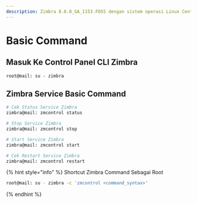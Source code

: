 ```yaml
---
description: Zimbra 8.6.0_GA_1153.FOSS dengan sistem operasi Linux Centos 7
---
```


# Basic Command

## Masuk Ke Control Panel CLI Zimbra

```
root@mail: su - zimbra
```

## Zimbra Service Basic Command

```bash
# Cek Status Service Zimbra
zimbra@mail: zmcontrol status

# Stop Service Zimbra
zimbra@mail: zmcontrol stop

# Start Service Zimbra
zimbra@mail: zmcontrol start

# Cek Restart Service Zimbra
zimbra@mail: zmcontrol restart
```

{% hint style="info" %}
Shortcut Zimbra Command Sebagai Root

```bash
root@mail: su - zimbra -c 'zmcontrol <command_syntax>'
```
{% endhint %}



